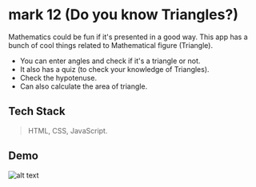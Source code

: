 # mark 12 (Do you know Triangles?)
Mathematics could be fun if it's presented in a good way. This app has a bunch of cool things related to Mathematical figure (Triangle).
- You can enter angles and check if it's a triangle or not.
- It also has a quiz (to check your knowledge of Triangles).
- Check the hypotenuse.
- Can also calculate the area of triangle.

## Tech Stack
> HTML, CSS, JavaScript.

## Demo 
![alt text](https://i.ibb.co/nDzNSyP/Screenshot-2022-09-22-at-3-41-52-PM.png)
